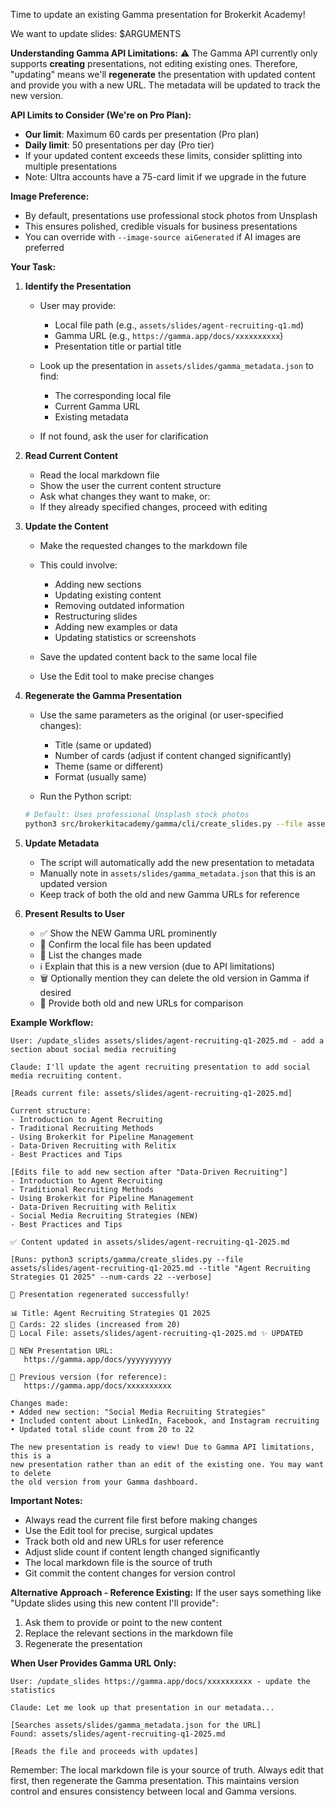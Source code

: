 Time to update an existing Gamma presentation for Brokerkit Academy!

We want to update slides:
$ARGUMENTS

**Understanding Gamma API Limitations:**
⚠️ The Gamma API currently only supports **creating** presentations, not editing existing ones.
Therefore, "updating" means we'll **regenerate** the presentation with updated content and
provide you with a new URL. The metadata will be updated to track the new version.

**API Limits to Consider (We're on Pro Plan):**
- **Our limit**: Maximum 60 cards per presentation (Pro plan)
- **Daily limit**: 50 presentations per day (Pro tier)
- If your updated content exceeds these limits, consider splitting into multiple presentations
- Note: Ultra accounts have a 75-card limit if we upgrade in the future

**Image Preference:**
- By default, presentations use professional stock photos from Unsplash
- This ensures polished, credible visuals for business presentations
- You can override with `--image-source aiGenerated` if AI images are preferred

**Your Task:**

1. **Identify the Presentation**
   - User may provide:
     - Local file path (e.g., `assets/slides/agent-recruiting-q1.md`)
     - Gamma URL (e.g., `https://gamma.app/docs/xxxxxxxxxx`)
     - Presentation title or partial title

   - Look up the presentation in `assets/slides/gamma_metadata.json` to find:
     - The corresponding local file
     - Current Gamma URL
     - Existing metadata

   - If not found, ask the user for clarification

2. **Read Current Content**
   - Read the local markdown file
   - Show the user the current content structure
   - Ask what changes they want to make, or:
   - If they already specified changes, proceed with editing

3. **Update the Content**
   - Make the requested changes to the markdown file
   - This could involve:
     - Adding new sections
     - Updating existing content
     - Removing outdated information
     - Restructuring slides
     - Adding new examples or data
     - Updating statistics or screenshots

   - Save the updated content back to the same local file
   - Use the Edit tool to make precise changes

4. **Regenerate the Gamma Presentation**
   - Use the same parameters as the original (or user-specified changes):
     - Title (same or updated)
     - Number of cards (adjust if content changed significantly)
     - Theme (same or different)
     - Format (usually same)

   - Run the Python script:
   ```bash
   # Default: Uses professional Unsplash stock photos
   python3 src/brokerkitacademy/gamma/cli/create_slides.py --file assets/slides/[filename].md --title "[Title]" --num-cards [number] --verbose
   ```

5. **Update Metadata**
   - The script will automatically add the new presentation to metadata
   - Manually note in `assets/slides/gamma_metadata.json` that this is an updated version
   - Keep track of both the old and new Gamma URLs for reference

6. **Present Results to User**
   - ✅ Show the NEW Gamma URL prominently
   - 📄 Confirm the local file has been updated
   - 📝 List the changes made
   - ℹ️ Explain that this is a new version (due to API limitations)
   - 🗑️ Optionally mention they can delete the old version in Gamma if desired
   - 🔗 Provide both old and new URLs for comparison

**Example Workflow:**

```
User: /update_slides assets/slides/agent-recruiting-q1-2025.md - add a section about social media recruiting

Claude: I'll update the agent recruiting presentation to add social media recruiting content.

[Reads current file: assets/slides/agent-recruiting-q1-2025.md]

Current structure:
- Introduction to Agent Recruiting
- Traditional Recruiting Methods
- Using Brokerkit for Pipeline Management
- Data-Driven Recruiting with Relitix
- Best Practices and Tips

[Edits file to add new section after "Data-Driven Recruiting"]
- Introduction to Agent Recruiting
- Traditional Recruiting Methods
- Using Brokerkit for Pipeline Management
- Data-Driven Recruiting with Relitix
- Social Media Recruiting Strategies (NEW)
- Best Practices and Tips

✅ Content updated in assets/slides/agent-recruiting-q1-2025.md

[Runs: python3 scripts/gamma/create_slides.py --file assets/slides/agent-recruiting-q1-2025.md --title "Agent Recruiting Strategies Q1 2025" --num-cards 22 --verbose]

🎉 Presentation regenerated successfully!

📊 Title: Agent Recruiting Strategies Q1 2025
🎴 Cards: 22 slides (increased from 20)
📄 Local File: assets/slides/agent-recruiting-q1-2025.md ✨ UPDATED

🔗 NEW Presentation URL:
   https://gamma.app/docs/yyyyyyyyyy

📜 Previous version (for reference):
   https://gamma.app/docs/xxxxxxxxxx

Changes made:
• Added new section: "Social Media Recruiting Strategies"
• Included content about LinkedIn, Facebook, and Instagram recruiting
• Updated total slide count from 20 to 22

The new presentation is ready to view! Due to Gamma API limitations, this is a
new presentation rather than an edit of the existing one. You may want to delete
the old version from your Gamma dashboard.
```

**Important Notes:**
- Always read the current file first before making changes
- Use the Edit tool for precise, surgical updates
- Track both old and new URLs for user reference
- Adjust slide count if content length changed significantly
- The local markdown file is the source of truth
- Git commit the content changes for version control

**Alternative Approach - Reference Existing:**
If the user says something like "Update slides using this new content I'll provide":
1. Ask them to provide or point to the new content
2. Replace the relevant sections in the markdown file
3. Regenerate the presentation

**When User Provides Gamma URL Only:**
```
User: /update_slides https://gamma.app/docs/xxxxxxxxxx - update the statistics

Claude: Let me look up that presentation in our metadata...

[Searches assets/slides/gamma_metadata.json for the URL]
Found: assets/slides/agent-recruiting-q1-2025.md

[Reads the file and proceeds with updates]
```

Remember: The local markdown file is your source of truth. Always edit that first,
then regenerate the Gamma presentation. This maintains version control and ensures
consistency between local and Gamma versions.
